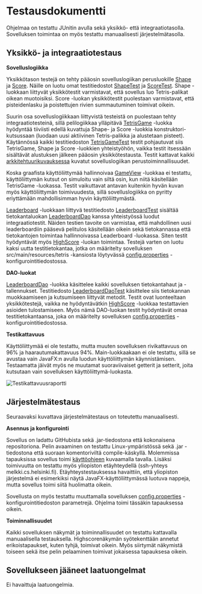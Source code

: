 # Testausdokumentti

Ohjelmaa on testattu JUnitin avulla sekä yksikkö- että integraatiotasolla. Sovelluksen toimintaa on myös testattu manuaalisesti järjestelmätasolla.

## Yksikkö- ja integraatiotestaus

**Sovelluslogiikka**

Yksikkötason testejä on tehty pääosin sovelluslogiikan perusluokille [Shape](https://github.com/Marcestus/ot-harjoitustyo/blob/master/Tetris/src/main/java/tetris/domain/Shape.java) ja [Score](https://github.com/Marcestus/ot-harjoitustyo/blob/master/Tetris/src/main/java/tetris/domain/Score.java). Näille on luotu omat testitiedostot [ShapeTest](https://github.com/Marcestus/ot-harjoitustyo/blob/master/Tetris/src/test/java/tetris/domain/ShapeTest.java) ja [ScoreTest](https://github.com/Marcestus/ot-harjoitustyo/blob/master/Tetris/src/test/java/tetris/domain/ScoreTest.java). Shape -luokkaan liittyvät yksikkötestit varmistavat, että sovellus luo Tetris-palikat oikean muotoisiksi. Score -luokan yksikkötestit puolestaan varmistavat, että pisteidenlasku ja poistettujen rivien summautuminen toimivat oikein.

Suurin osa sovelluslogiikkaan liittyvistä testeistä on puolestaan tehty integraatiotesteinä, sillä pelilogiikkaa ylläpitävä [TetrisGame](https://github.com/Marcestus/ot-harjoitustyo/blob/master/Tetris/src/main/java/tetris/domain/TetrisGame.java) -luokka hyödyntää tiiviisti edellä kuvattuja Shape- ja Score -luokkia konstruktori-kutsussaan (luodaan uusi aktiivinen Tetris-palikka ja alustetaan pisteet). Käytännössä kaikki testitiedoston [TetrisGameTest](https://github.com/Marcestus/ot-harjoitustyo/blob/master/Tetris/src/test/java/tetris/domain/TetrisGameTest.java) testit pohjautuvat siis TetrisGame, Shape ja Score -luokkien yhteistyöhön, vaikka testit itsessään sisältävät alustuksen jälkeen pääosin yksikkötestausta. Testit kattavat kaikki [arkkitehtuurikuvauksessa](https://github.com/Marcestus/ot-harjoitustyo/blob/master/dokumentaatio/arkkitehtuuri.md#sovelluslogiikka) kuvatut sovelluslogiikan perustoiminnallisuudet.

Koska graafista käyttöliittymää hallinnoivaa [GameView](https://github.com/Marcestus/ot-harjoitustyo/blob/master/Tetris/src/main/java/tetris/ui/GameView.java) -luokkaa ei testattu, käyttöliittymän kutsut on simuloitu vain siltä osin, kun niitä käsitellään TetrisGame -luokassa. Testit vaikuttavat antavan kuitenkin hyvän kuvan myös käyttöliittymän toimivuudesta, sillä sovelluslogiikka on pyritty eriyttämään mahdollisimman hyvin käyttöliittymästä.

[Leaderboard](https://github.com/Marcestus/ot-harjoitustyo/blob/master/Tetris/src/main/java/tetris/domain/Leaderboard.java) -luokkaan liittyvä testitiedosto [LeaderboardTest](https://github.com/Marcestus/ot-harjoitustyo/blob/master/Tetris/src/test/java/tetris/domain/LeaderboardTest.java) sisältää tietokantaluokan [LeaderboardDao](https://github.com/Marcestus/ot-harjoitustyo/blob/master/Tetris/src/main/java/tetris/dao/LeaderboardDao.java) kanssa yhteistyössä luodut integraatiotestit. Näiden testien tavoite on varmistaa, että mahdollinen uusi leaderboardiin pääsevä pelitulos käsitellään oikein sekä tietokannassa että tietokantojen toimintaa hallinnoivassa Leaderboard -luokassa. Siten testit hyödyntävät myös [HighScore](https://github.com/Marcestus/ot-harjoitustyo/blob/master/Tetris/src/main/java/tetris/domain/HighScore.java) -luokan toimintaa. Testejä varten on luotu kaksi uutta testitietokantaa, jotka on määritelty sovelluksen src/main/resources/tetris -kansiosta löytyvässä [config.properties](https://github.com/Marcestus/ot-harjoitustyo/blob/master/Tetris/src/main/resources/tetris/config.properties) -konfigurointitiedostossa.

**DAO-luokat**

[LeaderboardDao](https://github.com/Marcestus/ot-harjoitustyo/blob/master/Tetris/src/main/java/tetris/dao/LeaderboardDao.java) -luokka käsittelee kaikki sovelluksen tietokantahaut ja -tallennukset. Testitiedosto [LeaderboardDaoTest](https://github.com/Marcestus/ot-harjoitustyo/blob/master/Tetris/src/test/java/tetris/dao/LeaderboardDaoTest.java) käsittelee siis tietokannan muokkaamiseen ja kutsumiseen liittyvät metodit. Testit ovat luonteeltaan yksikkötestejä, vaikka ne hyödyntävätkin [HighScore](https://github.com/Marcestus/ot-harjoitustyo/blob/master/Tetris/src/main/java/tetris/domain/HighScore.java) -luokkaa testattavien asioiden tulostamiseen. Myös nämä DAO-luokan testit hyödyntävät omaa testitietokantaansa, joka on määritelty sovelluksen [config.properties](https://github.com/Marcestus/ot-harjoitustyo/blob/master/Tetris/src/main/resources/tetris/config.properties) -konfigurointitiedostossa.

**Testikattavuus**

Käyttöliittymää ei ole testattu, mutta muuten sovelluksen rivikattavuus on 96% ja haarautumakattavuus 94%. Main-luokkaakaan ei ole testattu, sillä se avustaa vain JavaFX:n avulla luodun käyttöliittymän käynnistämisen. Testaamatta jäivät myös ne muutamat suoraviivaiset getterit ja setterit, joita kutsutaan vain sovelluksen käyttöliittymä-luokasta.

![Testikattavuusraportti](https://github.com/Marcestus/ot-harjoitustyo/blob/master/dokumentaatio/kuvat/testikattavuusraportti.png)

## Järjestelmätestaus

Seuraavaksi kuvattava järjestelmätestaus on toteutettu manuaalisesti.

**Asennus ja konfigurointi**

Sovellus on ladattu GitHubista sekä .jar-tiedostona että kokonaisena repositoriona. Pelin avaaminen on testattu Linux-ympäristössä sekä .jar -tiedostona että suoraan komentoriviltä compile-käskyllä. Molemmissa tapauksissa sovellus toimi [käyttöohjeen](https://github.com/Marcestus/ot-harjoitustyo/blob/master/dokumentaatio/kayttoohje.md) kuvaamalla tavalla. Lisäksi toimivuutta on testattu myös yliopiston etäyhteydellä (ssh-yhteys melkki.cs.helsinki.fi). Etäyhteystestauksessa havaittiin, että yliopiston järjestelmä ei esimerkiksi näytä JavaFX-käyttöliittymässä luotuva nappeja, mutta sovellus toimi siitä huolimatta oikein.

Sovellusta on myös testattu muuttamalla sovelluksen [config.properties](https://github.com/Marcestus/ot-harjoitustyo/blob/master/Tetris/src/main/resources/tetris/config.properties) -konfigurointitiedoston parametrejä. Ohjelma toimi tässäkin tapauksessa oikein.

**Toiminnallisuudet**

Kaikki sovelluksen näkymät ja toiminnallisuudet on testattu kattavalla manuaalisella testauksella. Highscorenäkymän syötekenttään annetut erikoistapaukset, kuten tyhjä, toimivat oikein. Myös siirtymät näkymistä toiseen sekä itse pelin pelaaminen toimivat jokaisessa tapauksesa oikein.

## Sovellukseen jääneet laatuongelmat

Ei havaittuja laatuongelmia.
